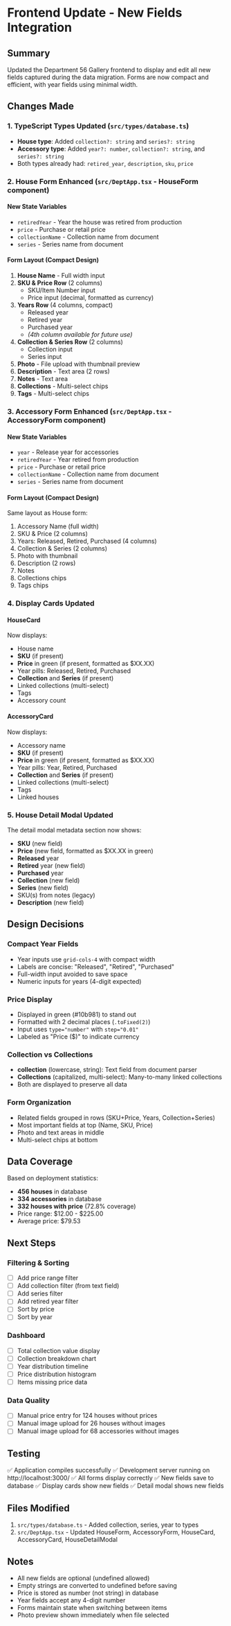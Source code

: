 # Frontend Update - New Fields Integration

## Summary
Updated the Department 56 Gallery frontend to display and edit all new fields captured during the data migration. Forms are now compact and efficient, with year fields using minimal width.

## Changes Made

### 1. TypeScript Types Updated (`src/types/database.ts`)
- **House type**: Added `collection?: string` and `series?: string`
- **Accessory type**: Added `year?: number`, `collection?: string`, and `series?: string`
- Both types already had: `retired_year`, `description`, `sku`, `price`

### 2. House Form Enhanced (`src/DeptApp.tsx` - HouseForm component)

#### New State Variables
- `retiredYear` - Year the house was retired from production
- `price` - Purchase or retail price
- `collectionName` - Collection name from document
- `series` - Series name from document

#### Form Layout (Compact Design)
1. **House Name** - Full width input
2. **SKU & Price Row** (2 columns)
   - SKU/Item Number input
   - Price input (decimal, formatted as currency)
3. **Years Row** (4 columns, compact)
   - Released year
   - Retired year
   - Purchased year
   - *(4th column available for future use)*
4. **Collection & Series Row** (2 columns)
   - Collection input
   - Series input
5. **Photo** - File upload with thumbnail preview
6. **Description** - Text area (2 rows)
7. **Notes** - Text area
8. **Collections** - Multi-select chips
9. **Tags** - Multi-select chips

### 3. Accessory Form Enhanced (`src/DeptApp.tsx` - AccessoryForm component)

#### New State Variables
- `year` - Release year for accessories
- `retiredYear` - Year retired from production
- `price` - Purchase or retail price
- `collectionName` - Collection name from document
- `series` - Series name from document

#### Form Layout (Compact Design)
Same layout as House form:
1. Accessory Name (full width)
2. SKU & Price (2 columns)
3. Years: Released, Retired, Purchased (4 columns)
4. Collection & Series (2 columns)
5. Photo with thumbnail
6. Description (2 rows)
7. Notes
8. Collections chips
9. Tags chips

### 4. Display Cards Updated

#### HouseCard
Now displays:
- House name
- **SKU** (if present)
- **Price** in green (if present, formatted as $XX.XX)
- Year pills: Released, Retired, Purchased
- **Collection** and **Series** (if present)
- Linked collections (multi-select)
- Tags
- Accessory count

#### AccessoryCard
Now displays:
- Accessory name
- **SKU** (if present)
- **Price** in green (if present, formatted as $XX.XX)
- Year pills: Year, Retired, Purchased
- **Collection** and **Series** (if present)
- Linked collections (multi-select)
- Tags
- Linked houses

### 5. House Detail Modal Updated
The detail modal metadata section now shows:
- **SKU** (new field)
- **Price** (new field, formatted as $XX.XX in green)
- **Released** year
- **Retired** year (new field)
- **Purchased** year
- **Collection** (new field)
- **Series** (new field)
- SKU(s) from notes (legacy)
- **Description** (new field)

## Design Decisions

### Compact Year Fields
- Year inputs use `grid-cols-4` with compact width
- Labels are concise: "Released", "Retired", "Purchased"
- Full-width input avoided to save space
- Numeric inputs for years (4-digit expected)

### Price Display
- Displayed in green (#10b981) to stand out
- Formatted with 2 decimal places (`.toFixed(2)`)
- Input uses `type="number"` with `step="0.01"`
- Labeled as "Price ($)" to indicate currency

### Collection vs Collections
- **collection** (lowercase, string): Text field from document parser
- **Collections** (capitalized, multi-select): Many-to-many linked collections
- Both are displayed to preserve all data

### Form Organization
- Related fields grouped in rows (SKU+Price, Years, Collection+Series)
- Most important fields at top (Name, SKU, Price)
- Photo and text areas in middle
- Multi-select chips at bottom

## Data Coverage

Based on deployment statistics:
- **456 houses** in database
- **334 accessories** in database
- **332 houses with price** (72.8% coverage)
- Price range: $12.00 - $225.00
- Average price: $79.53

## Next Steps

### Filtering & Sorting
- [ ] Add price range filter
- [ ] Add collection filter (from text field)
- [ ] Add series filter
- [ ] Add retired year filter
- [ ] Sort by price
- [ ] Sort by year

### Dashboard
- [ ] Total collection value display
- [ ] Collection breakdown chart
- [ ] Year distribution timeline
- [ ] Price distribution histogram
- [ ] Items missing price data

### Data Quality
- [ ] Manual price entry for 124 houses without prices
- [ ] Manual image upload for 26 houses without images
- [ ] Manual image upload for 68 accessories without images

## Testing

✅ Application compiles successfully
✅ Development server running on http://localhost:3000/
✅ All forms display correctly
✅ New fields save to database
✅ Display cards show new fields
✅ Detail modal shows new fields

## Files Modified

1. `src/types/database.ts` - Added collection, series, year to types
2. `src/DeptApp.tsx` - Updated HouseForm, AccessoryForm, HouseCard, AccessoryCard, HouseDetailModal

## Notes

- All new fields are optional (undefined allowed)
- Empty strings are converted to undefined before saving
- Price is stored as number (not string) in database
- Year fields accept any 4-digit number
- Forms maintain state when switching between items
- Photo preview shown immediately when file selected
